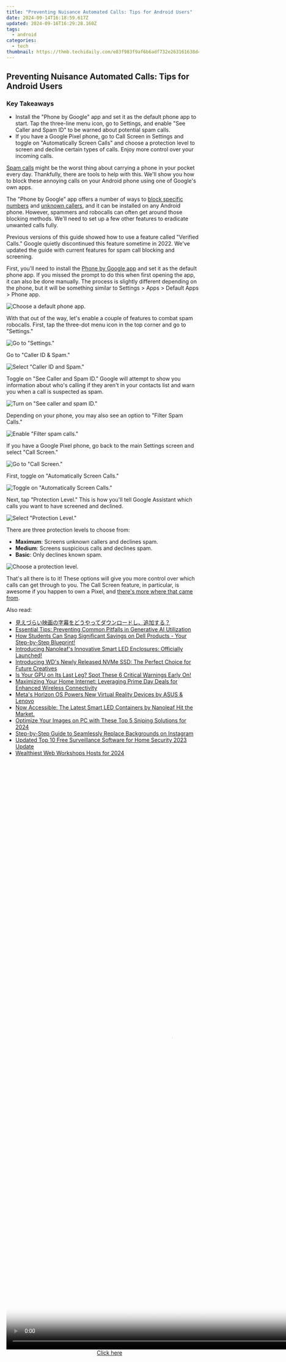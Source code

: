 ```yaml
---
title: "Preventing Nuisance Automated Calls: Tips for Android Users"
date: 2024-09-14T16:18:59.617Z
updated: 2024-09-16T16:29:28.160Z
tags:
  - android
categories:
  - tech
thumbnail: https://thmb.techidaily.com/e83f983f9af6b6adf732e263161638d4efc710da8fc4b32e0850fa910996aed9.jpg
---
```


## Preventing Nuisance Automated Calls: Tips for Android Users

### Key Takeaways

* Install the "Phone by Google" app and set it as the default phone app to start. Tap the three-line menu icon, go to Settings, and enable "See Caller and Spam ID" to be warned about potential spam calls.
* If you have a Google Pixel phone, go to Call Screen in Settings and toggle on "Automatically Screen Calls" and choose a protection level to screen and decline certain types of calls. Enjoy more control over your incoming calls.

[Spam calls](https://youtube-tips.techidaily.com/ed-elevate-video-content-with-proven-strategies-for-youtube-shorts-growth/) might be the worst thing about carrying a phone in your pocket every day. Thankfully, there are tools to help with this. We'll show you how to block these annoying calls on your Android phone using one of Google's own apps.

 The "Phone by Google" app offers a number of ways to [block specific numbers](https://printer-issues.techidaily.com/steps-to-troubleshoot-unresponsive-hp-print-subsystems/) and [unknown callers](https://instagram-video-files.techidaily.com/updated-strategies-for-perfecting-igtv-video-titles-for-2024/), and it can be installed on any Android phone. However, spammers and robocalls can often get around those blocking methods. We'll need to set up a few other features to eradicate unwanted calls fully.

 Previous versions of this guide showed how to use a feature called "Verified Calls." Google quietly discontinued this feature sometime in 2022\. We've updated the guide with current features for spam call blocking and screening.

 First, you'll need to install the [Phone by Google app](https://www.anrdoezrs.net/links/3607085/type/dlg/sid/UUhtgUeUpU210152/https://play.google.com/store/apps/details?id=com.google.android.dialer) and set it as the default phone app. If you missed the prompt to do this when first opening the app, it can also be done manually. The process is slightly different depending on the phone, but it will be something similar to Settings > Apps > Default Apps > Phone app.

![Choose a default phone app.](https://static1.howtogeekimages.com/wordpress/wp-content/uploads/2023/09/screenshot_20230907-135648.png) 

 With that out of the way, let's enable a couple of features to combat spam robocalls. First, tap the three-dot menu icon in the top corner and go to "Settings."

![Go to "Settings."](https://static1.howtogeekimages.com/wordpress/wp-content/uploads/2023/09/screenshot_20230907-135644.png) 

 Go to "Caller ID & Spam."

![Select "Caller ID and Spam."](https://static1.howtogeekimages.com/wordpress/wp-content/uploads/2023/09/2023-09-07_14-30-44.png) 

 Toggle on "See Caller and Spam ID." Google will attempt to show you information about who's calling if they aren't in your contacts list and warn you when a call is suspected as spam.

![Turn on "See caller and spam ID."](https://static1.howtogeekimages.com/wordpress/wp-content/uploads/2023/09/screenshot_20230907-135839.png) 

 Depending on your phone, you may also see an option to "Filter Spam Calls."

![Enable "Filter spam calls."](https://static1.howtogeekimages.com/wordpress/wp-content/uploads/2023/09/screenshot_20230907_140836_phone.jpg) 

 If you have a Google Pixel phone, go back to the main Settings screen and select "Call Screen."

![Go to "Call Screen."](https://static1.howtogeekimages.com/wordpress/wp-content/uploads/2023/09/screenshot_20230907-135718.png) 

 First, toggle on "Automatically Screen Calls."

![Toggle on "Automatically Screen Calls."](https://static1.howtogeekimages.com/wordpress/wp-content/uploads/2023/09/screenshot_20230907-141051.png) 

 Next, tap "Protection Level." This is how you'll tell Google Assistant which calls you want to have screened and declined.

![Select "Protection Level."](https://static1.howtogeekimages.com/wordpress/wp-content/uploads/2023/09/2023-09-07_14-32-18.png) 

 There are three protection levels to choose from:

* **Maximum**: Screens unknown callers and declines spam.
* **Medium**: Screens suspicious calls and declines spam.
* **Basic**: Only declines known spam.

![Choose a protection level.](https://static1.howtogeekimages.com/wordpress/wp-content/uploads/2023/09/screenshot_20230907-141151.png) 

 That's all there is to it! These options will give you more control over which calls can get through to you. The Call Screen feature, in particular, is awesome if you happen to own a Pixel, and [there's more where that came from](https://remote-screen-capture.techidaily.com/updated-redux-of-graphics-amd-radeon-update/).

<ins class="adsbygoogle"
     style="display:block"
     data-ad-format="autorelaxed"
     data-ad-client="ca-pub-7571918770474297"
     data-ad-slot="1223367746"></ins>

<ins class="adsbygoogle"
     style="display:block"
     data-ad-client="ca-pub-7571918770474297"
     data-ad-slot="8358498916"
     data-ad-format="auto"
     data-full-width-responsive="true"></ins>

<span class="atpl-alsoreadstyle">Also read:</span>
<div><ul>
<li><a href="https://some-knowledge.techidaily.com/6kal44gi44gl44kj44ge5pig55s744gu5a2x5bmv44ks44gp44gg44ke44gj44gm44oa44km44oz44ot44o844oj44gx44cb6lplus95yqg44gz44kl77yf/"><u>見えづらい映画の字幕をどうやってダウンロードし、追加する？</u></a></li>
<li><a href="https://tech-hub.techidaily.com/essential-tips-preventing-common-pitfalls-in-generative-ai-utilization/"><u>Essential Tips: Preventing Common Pitfalls in Generative AI Utilization</u></a></li>
<li><a href="https://tech-renaissance.techidaily.com/how-students-can-snag-significant-savings-on-dell-products-your-step-by-step-blueprint/"><u>How Students Can Snag Significant Savings on Dell Products - Your Step-by-Step Blueprint!</u></a></li>
<li><a href="https://hardware-reviews.techidaily.com/introducing-nanoleafs-innovative-smart-led-enclosures-officially-launched/"><u>Introducing Nanoleaf's Innovative Smart LED Enclosures: Officially Launched!</u></a></li>
<li><a href="https://hardware-reviews.techidaily.com/introducing-wds-newly-released-nvme-ssd-the-perfect-choice-for-future-creatives/"><u>Introducing WD's Newly Released NVMe SSD: The Perfect Choice for Future Creatives</u></a></li>
<li><a href="https://hardware-reviews.techidaily.com/is-your-gpu-on-its-last-leg-spot-these-6-critical-warnings-early-on/"><u>Is Your GPU on Its Last Leg? Spot These 6 Critical Warnings Early On!</u></a></li>
<li><a href="https://hardware-reviews.techidaily.com/maximizing-your-home-internet-leveraging-prime-day-deals-for-enhanced-wireless-connectivity/"><u>Maximizing Your Home Internet: Leveraging Prime Day Deals for Enhanced Wireless Connectivity</u></a></li>
<li><a href="https://hardware-reviews.techidaily.com/metas-horizon-os-powers-new-virtual-reality-devices-by-asus-and-lenovo/"><u>Meta's Horizon OS Powers New Virtual Reality Devices by ASUS & Lenovo</u></a></li>
<li><a href="https://hardware-reviews.techidaily.com/now-accessible-the-latest-smart-led-containers-by-nanoleaf-hit-the-market/"><u>Now Accessible: The Latest Smart LED Containers by Nanoleaf Hit the Market.</u></a></li>
<li><a href="https://visual-screen-recording.techidaily.com/optimize-your-images-on-pc-with-these-top-5-sniping-solutions-for-2024/"><u>Optimize Your Images on PC with These Top 5 Sniping Solutions for 2024</u></a></li>
<li><a href="https://instagram-video-files.techidaily.com/step-by-step-guide-to-seamlessly-replace-backgrounds-on-instagram/"><u>Step-by-Step Guide to Seamlessly Replace Backgrounds on Instagram</u></a></li>
<li><a href="https://smart-video-editing.techidaily.com/updated-top-10-free-surveillance-software-for-home-security-2023-update/"><u>Updated Top 10 Free Surveillance Software for Home Security 2023 Update</u></a></li>
<li><a href="https://facebook-video-share.techidaily.com/wealthiest-web-workshops-hosts-for-2024/"><u>Wealthiest Web Workshops Hosts for 2024</u></a></li>
</ul></div>

<!-- affiliate ads begin -->
<span id="1531879">
					<video width="864" height="1536" style="cursor:pointer"
           poster="//a.impactradius-go.com/display-clicktoplayimage/1531879.png"
           onclick="if(!this.playClicked){this.play();this.setAttribute('controls',true);this.playClicked=true;}">
	   <source src="//a.impactradius-go.com/display-ad/16446-1531879">
	   <img src="//a.impactradius-go.com/display-clicktoplayimage/1531879.png" style="border: none; height: 100%; width: 100%; object-fit: contain">
	</video>
	<div style="width:540px;text-align:center"><a href="javascript:window.open(decodeURIComponent('https%3A%2F%2Flaganoo.pxf.io%2Fc%2F5597632%2F1531879%2F16446'), '_blank');void(0);">Click here</a></div>
</span>
<img height="0" width="0" src="https://imp.pxf.io/i/5597632/1531879/16446" style="position:absolute;visibility:hidden;" border="0" />
<!-- affiliate ads end -->

